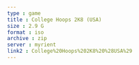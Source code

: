 ```yaml
---
type : game
title : College Hoops 2K8 (USA)
size : 2.9 G
format : iso
archive : zip
server : myrient
link2 : College%20Hoops%202K8%20%28USA%29
---
```

